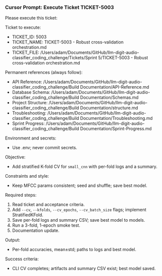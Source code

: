 ### Cursor Prompt: Execute Ticket TICKET-5003

Please execute this ticket:

Ticket to execute:
- TICKET_ID: 5003
- TICKET_NAME: TICKET-5003 - Robust cross-validation orchestration.md
- TICKET_FILE: /Users/adam/Documents/GitHub/llm-digit-audio-classifier_coding_challenge/Tickets/Sprint 5/TICKET-5003 - Robust cross-validation orchestration.md

Permanent references (always follow):
- API Reference: /Users/adam/Documents/GitHub/llm-digit-audio-classifier_coding_challenge/Build Documentation/API-Reference.md
- Database Schema: /Users/adam/Documents/GitHub/llm-digit-audio-classifier_coding_challenge/Build Documentation/Schemas.md
- Project Structure: /Users/adam/Documents/GitHub/llm-digit-audio-classifier_coding_challenge/Build Documentation/structure.md
- Troubleshooting: /Users/adam/Documents/GitHub/llm-digit-audio-classifier_coding_challenge/Build Documentation/Troubleshooting.md
- Sprint Progress: /Users/adam/Documents/GitHub/llm-digit-audio-classifier_coding_challenge/Build Documentation/Sprint-Progress.md

Environment and secrets:
- Use .env; never commit secrets.

Objective:
- Add stratified K-fold CV for `small_cnn` with per-fold logs and a summary.

Constraints and style:
- Keep MFCC params consistent; seed and shuffle; save best model.

Required steps:
1) Read ticket and acceptance criteria.
2) Add `--cv`, `--kfolds`, `--cv_epochs`, `--cv_batch_size` flags; implement StratifiedKFold.
3) Save per-fold logs and summary CSV; save best model to models.
4) Run a 3-fold, 1-epoch smoke test.
5) Documentation update.

Output:
- Per-fold accuracies, mean±std; paths to logs and best model.

Success criteria:
- CLI CV completes; artifacts and summary CSV exist; best model saved. 